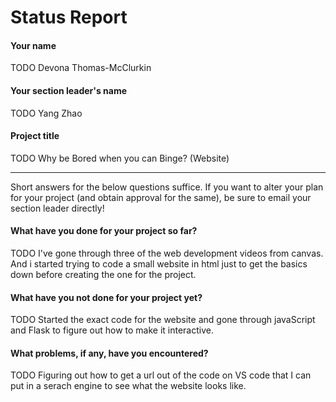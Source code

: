 # Status Report

#### Your name

TODO Devona Thomas-McClurkin

#### Your section leader's name

TODO Yang Zhao

#### Project title

TODO Why be Bored when you can Binge? (Website)

***

Short answers for the below questions suffice. If you want to alter your plan for your project (and obtain approval for the same), be sure to email your section leader directly!

#### What have you done for your project so far?

TODO I've gone through three of the web development videos from canvas. And i started trying to code a small website in html just to get the basics down before creating the one for the project.

#### What have you not done for your project yet?

TODO Started the exact code for the website and gone through javaScript and Flask to figure out how to make it interactive. 

#### What problems, if any, have you encountered?

TODO Figuring out how to get a url out of the code on VS code that I can put in a serach engine to see what the website looks like. 
